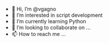 - 👋 Hi, I’m @vgagno
- 👀 I’m interested in script development
- 🌱 I’m currently learning Python
- 💞️ I’m looking to collaborate on ...
- 📫 How to reach me ...

<!---
vgagno/vgagno is a ✨ special ✨ repository because its `README.md` (this file) appears on your GitHub profile.
You can click the Preview link to take a look at your changes.
--->

